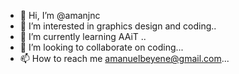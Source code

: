 - 👋 Hi, I’m @amanjnc
- 👀 I’m interested in graphics design and coding..
- 🌱 I’m currently learning AAiT ..
- 💞️ I’m looking to collaborate on coding...
- 📫 How to reach me amanuelbeyene@gmail.com...

<!---
amanjnc/amanjnc is a ✨ special ✨ repository because its `README.md` (this file) appears on your GitHub profile.
You can click the Preview link to take a look at your changes.
--->
